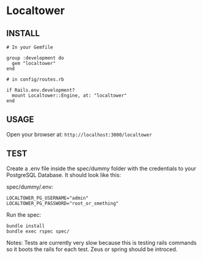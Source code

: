 # Localtower



## INSTALL

    # In your Gemfile

    group :development do
      gem "localtower"
    end

    # in config/routes.rb

    if Rails.env.development?
      mount Localtower::Engine, at: "localtower"
    end

## USAGE

Open your browser at: `http://localhost:3000/localtower`

## TEST

Create a .env file inside the spec/dummy folder with the credentials to your PostgreSQL Database. It should look like this:

spec/dummy/.env:

    LOCALTOWER_PG_USERNAME="admin"
    LOCALTOWER_PG_PASSWORD="root_or_smething"

Run the spec:

    bundle install
    bundle exec rspec spec/

Notes:
Tests are currently very slow because this is testing rails commands so it boots the rails for each test. Zeus or spring should be introced.

